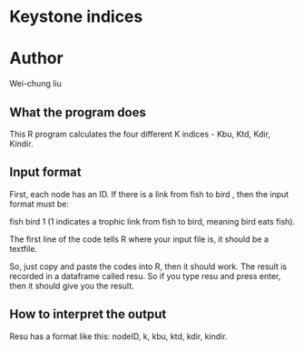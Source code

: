 # Keystone indices 

# Author

Wei-chung liu

## What the program does  

This R program calculates the four different K indices - Kbu, Ktd, Kdir, Kindir. 

## Input format

First, each node has an ID. If there is a link from fish to bird , then the input format must be:

fish	bird	1 (1 indicates a trophic link from fish to bird, meaning bird eats fish).

The first line of the code tells R where your input file is, it should be a textfile.
 
So, just copy and paste the codes into R, then it should work. The result is recorded in a dataframe called resu. So if you type resu and press enter, then it should give you the result.

## How to interpret the output 

Resu has a format like this: nodeID, k, kbu, ktd, kdir, kindir. 
